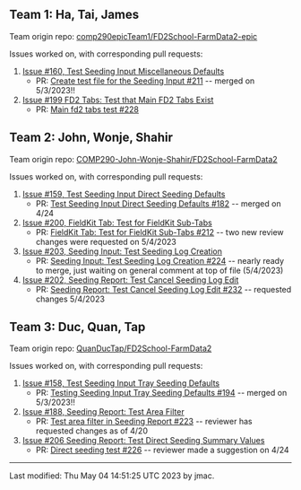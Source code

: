 ## Team 1: Ha, Tai, James

Team origin repo: [comp290epicTeam1/FD2School-FarmData2-epic](https://github.com/comp290epicTeam1/FD2School-FarmData2-epic)

Issues worked on, with corresponding pull requests:
1. [Issue #160, Test Seeding Input Miscellaneous Defaults](https://github.com/DickinsonCollege/FD2School-FarmData2/issues/160)
      * PR: [Create test file for the Seeding Input #211](https://github.com/DickinsonCollege/FD2School-FarmData2/pull/211) -- merged on 5/3/2023!!
1. [Issue #199 FD2 Tabs: Test that Main FD2 Tabs Exist](https://github.com/DickinsonCollege/FD2School-FarmData2/issues/199)
      * PR: [Main fd2 tabs test #228](https://github.com/DickinsonCollege/FD2School-FarmData2/pull/228)

## Team 2: John, Wonje, Shahir

Team origin repo: [COMP290-John-Wonje-Shahir/FD2School-FarmData2](https://github.com/COMP290-John-Wonje-Shahir/FD2School-FarmData2)

Issues worked on, with corresponding pull requests:
1. [Issue #159, Test Seeding Input Direct Seeding Defaults](https://github.com/DickinsonCollege/FD2School-FarmData2/issues/159)
      * PR: [Test Seeding Input Direct Seeding Defaults #182](https://github.com/DickinsonCollege/FD2School-FarmData2/pull/182) -- merged on 4/24
1. [Issue #200, FieldKit Tab: Test for FieldKit Sub-Tabs](https://github.com/DickinsonCollege/FD2School-FarmData2/issues/200)
      * PR: [FieldKit Tab: Test for FieldKit Sub-Tabs #212](https://github.com/DickinsonCollege/FD2School-FarmData2/pull/212) -- two new review changes were requested on 5/4/2023
1. [Issue #203, Seeding Input: Test Seeding Log Creation](https://github.com/DickinsonCollege/FD2School-FarmData2/issues/203)
      * PR: [Seeding Input: Test Seeding Log Creation #224](https://github.com/DickinsonCollege/FD2School-FarmData2/pull/224) -- nearly ready to merge, just waiting on general comment at top of file (5/4/2023)
1. [Issue #202, Seeding Report: Test Cancel Seeding Log Edit](https://github.com/DickinsonCollege/FD2School-FarmData2/issues/202)
	  * PR: [Seeding Report: Test Cancel Seeding Log Edit #232](https://github.com/DickinsonCollege/FD2School-FarmData2/pull/232) -- requested changes 5/4/2023

## Team 3: Duc, Quan, Tap

Team origin repo: [QuanDucTap/FD2School-FarmData2](https://github.com/QuanDucTap/FD2School-FarmData2)

Issues worked on, with corresponding pull requests:
1. [Issue #158, Test Seeding Input Tray Seeding Defaults](https://github.com/DickinsonCollege/FD2School-FarmData2/issues/158)
      * PR: [Testing Seeding Input Tray Seeding Defaults #194](https://github.com/DickinsonCollege/FD2School-FarmData2/pull/194) -- merged on 5/3/2023!!
2. [Issue #188, Seeding Report: Test Area Filter](https://github.com/DickinsonCollege/FD2School-FarmData2/issues/188)
      * PR: [Test area filter in Seeding Report #223](https://github.com/DickinsonCollege/FD2School-FarmData2/pull/223) -- reviewer has requested changes as of 4/20
3. [Issue #206 Seeding Report: Test Direct Seeding Summary Values](https://github.com/DickinsonCollege/FD2School-FarmData2/issues/206)
      * PR: [Direct seeding test #226](https://github.com/DickinsonCollege/FD2School-FarmData2/pull/226) -- reviewer made a suggestion on 4/24


----
Last modified: Thu May 04 14:51:25 UTC 2023 by jmac.

  

